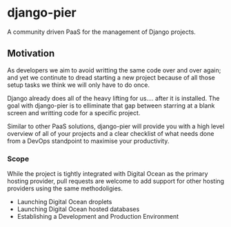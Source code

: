 # django-pier
A community driven PaaS for the management of Django projects.

## Motivation

As developers we aim to avoid writting the same code over and over again; and yet we continute to dread starting a new project because of all those setup tasks we think we will only have to do once.

Django already does all of the heavy lifting for us.... after it is installed. The goal with django-pier is to elliminate that gap between starring at a blank screen and writting code for a specific project.

Similar to other PaaS solutions, django-pier will provide you with a high level overview of all of your projects and a clear checklist of what needs done from a DevOps standpoint to maximise your productivity.

### Scope

While the project is tightly integrated with Digital Ocean as the primary hosting provider, pull requests are welcome to add support for other hosting providers using the same methodoligies.

- Launching Digital Ocean droplets
- Launching Digital Ocean hosted databases
- Establishing a Development and Production Environment
